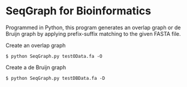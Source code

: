 # SeqGraph for Bioinformatics 

Programmed in Python, this program generates an overlap graph or de Bruijn graph by applying prefix-suffix matching to the given FASTA file.

Create an overlap graph
```
$ python SeqGraph.py testOData.fa -O
```

Create a de Bruijn graph
```
$ python SeqGraph.py testDBData.fa -D
```



